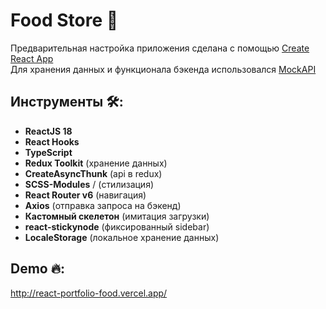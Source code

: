 # Food Store 🥪

Предварительная настройка приложения сделана с помощью [Create React App](https://create-react-app.dev/)  
Для хранения данных и функционала бэкенда использовался [MockAPI](https://mockapi.io/docs)

## Инструменты 🛠:
- **ReactJS 18**
- **React Hooks**
- **TypeScript**
- **Redux Toolkit** (хранение данных)
- **CreateAsyncThunk** (api в redux)
- **SCSS-Modules** / (стилизация)
- **React Router v6** (навигация)
- **Axios** (отправка запроса на бэкенд)
- **Кастомный скелетон** (имитация загрузки)
- **react-stickynode**  (фиксированный sidebar)
- **LocaleStorage** (локальное хранение данных)

## Demo 🔥:
http://react-portfolio-food.vercel.app/
